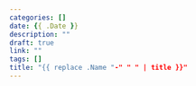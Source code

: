 ```yaml
---
categories: []
date: {{ .Date }}
description: ""
draft: true
link: ""
tags: []
title: "{{ replace .Name "-" " " | title }}"
---
```

